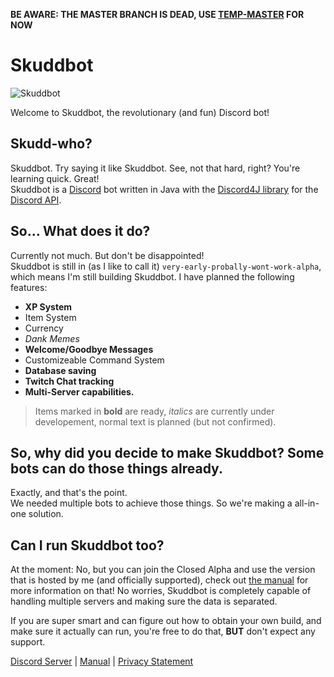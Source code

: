 **BE AWARE: THE MASTER BRANCH IS DEAD, USE [TEMP-MASTER](https://github.com/Cooltimmetje/Skuddbot/tree/temp-master) FOR NOW**

# Skuddbot
![Skuddbot](http://i.imgur.com/FPFThi5.png)

Welcome to Skuddbot, the revolutionary (and fun) Discord bot!

## Skudd-who?
Skuddbot. Try saying it like Skuddbot. See, not that hard, right? You're learning quick. Great!  
Skuddbot is a [Discord](https://discordapp.com/) bot written in Java with the [Discord4J library](https://github.com/austinv11/Discord4J) for the [Discord API](https://discordapp.com/developers/docs/intro).

## So... What does it do?
Currently not much. But don't be disappointed!  
Skuddbot is still in (as I like to call it) `very-early-probally-wont-work-alpha`, which means I'm still building Skuddbot. I have planned the following features:

- **XP System**
- Item System
- Currency
- *Dank Memes*
- **Welcome/Goodbye Messages**
- Customizeable Command System
- **Database saving**
- **Twitch Chat tracking**
- **Multi-Server capabilities.**

> Items marked in **bold** are ready, *italics* are currently under developement, normal text is planned (but not confirmed).

## So, why did you decide to make Skuddbot? Some bots can do those things already.
Exactly, and that's the point.  
We needed multiple bots to achieve those things. So we're making a all-in-one solution.

## Can I run Skuddbot too?
At the moment: No, but you can join the Closed Alpha and use the version that is hosted by me (and officially supported), check out [the manual](https://goo.gl/oWoyG2) for more information on that! 
No worries, Skuddbot is completely capable of handling multiple servers and making sure the data is separated.

If you are super smart and can figure out how to obtain your own build, and make sure it actually can run, you're free to do that, **BUT** don't expect any support.


[Discord Server](http://discord.skuddbot.xyz) | [Manual](https://goo.gl/oWoyG2) | [Privacy Statement](https://goo.gl/y0goqT)
